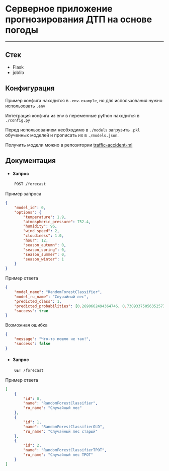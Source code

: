 # Серверное приложение прогнозирования ДТП на основе погоды

---

## Стек

-  Flask
-  joblib

## Конфигурация

Пример конфига находится в `.env.example`, но для использования нужно использовать `.env`

Интеграция конфига из env в переменные python находится в `./config.py`

Перед использованием необходимо в `./models` загрузить `.pkl` обученных моделей и прописать их в `./models.json`.

Получить модели можно в репозитории [traffic-accident-ml](https://github.com/jsinkx/traffic-accident-ml)

## Документация

-  #### Запрос

```bash
    POST /forecast
```

Пример запроса

```json
{
	"model_id": 0,
	"options": {
		"temperature": 1.9,
		"atmospheric_pressure": 752.4,
		"humidity": 96,
		"wind_speed": 2,
		"cloudiness": 1.0,
		"hour": 12,
		"season_autumn": 0,
		"season_spring": 0,
		"season_summer": 0,
		"season_winter": 1
	}
}
```

Пример ответа

```json
{
	"model_name": "RandomForestClassifier",
	"model_ru_name": "Случайный лес",
	"predicted_class": 1,
	"predicted_probabilities": [0.2690662494364746, 0.7309337505635257],
	"success": true
}
```

Возможная ошибка

```json
{
	"message": "Что-то пошло не так!",
	"success": false
}
```

-  #### Запрос

```bash
    GET /forecast
```

Пример ответа

```json
[
	{
		"id": 0,
		"name": "RandomForestClassifier",
		"ru_name": "Случайный лес"
	},
	{
		"id": 1,
		"name": "RandomForestClassifierOLD",
		"ru_name": "Случайный лес старый"
	},
	{
		"id": 2,
		"name": "RandomForestClassifierTPOT",
		"ru_name": "Случайный лес TPOT"
	}
]
```

